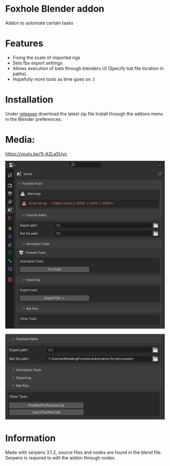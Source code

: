 # Foxhole Blender addon
Addon to automate certain tasks 

# Features 
- Fixing the scale of imported rigs 
- Sets fbx export settings 
- Allows execution of bats through blenders UI (Specify bat file location in paths)
- Hopefully more tools as time goes on :) 


# Installation 
Under [releases](https://github.com/Austin12325/Foxhole-Blender-addon/releases/tag/1.0) download the latest zip file 
Install through the addons menu in the Blender preferences.

# Media: 


https://youtu.be/1t-A2LaSUvc


![menu](https://github.com/Austin12325/Foxhole-Blender-addon/blob/main/docs/blender_mdiGbm2cYo.png "Menu")

![bats](https://github.com/Austin12325/Foxhole-Blender-addon/blob/main/docs/blender_gNEiD9Wk9b.png "Bats")

# Information 
Made with serpens 3.1.2, source files and nodes are found in the blend file. 
Serpens is required to edit the addon through nodes. 
